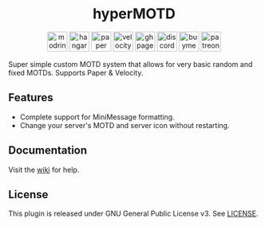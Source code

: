 <h1 align="center">hyperMOTD</h1>

<p align="center">
	<a href="https://modrinth.com/plugin/hyperMOTD"><img alt="modrinth" height="40" src="https://cdn.jsdelivr.net/npm/@intergrav/devins-badges@3/assets/compact/available/modrinth_vector.svg"></a>
	<a href="https://hangar.papermc.io/hyperdefined/hyperMOTD"><img alt="hangar" height="40" src="https://cdn.jsdelivr.net/npm/@intergrav/devins-badges@3/assets/compact/available/hangar_vector.svg"></a>
	<a href="https://papermc.io"><img alt="paper" height="40" src="https://cdn.jsdelivr.net/npm/@intergrav/devins-badges@3/assets/compact/supported/paper_vector.svg"></a>
	<a href="https://papermc.io"><img alt="velocity" height="40" src="https://cdn.jsdelivr.net/npm/@intergrav/devins-badges@3/assets/compact/supported/velocity_vector.svg"></a>
	<a href="https://docs.hyper.lol/plugins/hyperMOTD/about/"><img alt="ghpages" height="40" src="https://cdn.jsdelivr.net/npm/@intergrav/devins-badges@3/assets/compact/documentation/ghpages_vector.svg"></a>
	<a href="https://discord.gg/rJuQXVcJz8"><img alt="discord-singular" height="40" src="https://cdn.jsdelivr.net/npm/@intergrav/devins-badges@3/assets/compact/social/discord-singular_vector.svg"></a>
	<a href="https://buymeacoffee.com/hyperdefined"><img alt="buymeacoffee-singular" height="40" src="https://cdn.jsdelivr.net/npm/@intergrav/devins-badges@3/assets/compact/donate/buymeacoffee-singular_vector.svg"></a>
    <a href="https://patreon.com/hyperdefined"><img alt="patreon-singular" height="40" src="https://cdn.jsdelivr.net/npm/@intergrav/devins-badges@3/assets/compact/donate/patreon-singular_vector.svg"></a>
</p>

Super simple custom MOTD system that allows for very basic random and fixed MOTDs. Supports Paper & Velocity.

## Features
* Complete support for MiniMessage formatting.
* Change your server's MOTD and server icon without restarting.

## Documentation
Visit the [wiki](https://docs.hyper.lol/plugins/hyperMOTD/about/) for help.

## License
This plugin is released under GNU General Public License v3. See [LICENSE](https://github.com/hyperdefined/hyperMOTD/blob/master/LICENSE).